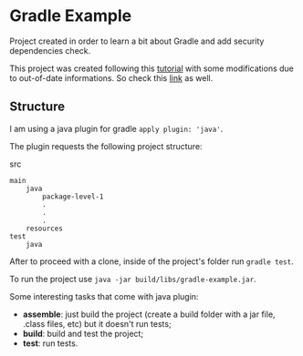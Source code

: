 # Gradle Example

Project created in order to learn a bit about Gradle and add security dependencies check.

This project was created following this [tutorial](http://www.petrikainulainen.net/getting-started-with-gradle/) with some modifications due to out-of-date informations. So check this [link](https://docs.gradle.org/current/userguide/java_plugin.html#sec:java_plugin_and_dependency_management) as well.

## Structure

I am using a java plugin for gradle `apply plugin: 'java'`.

The plugin requests the following project structure:

src

    main
        java
            package-level-1
            .
            .
            .
        resources
    test
        java

After to proceed with a clone, inside of the project's folder run `gradle test`.

To run the project use `java -jar build/libs/gradle-example.jar`.

Some interesting tasks that come with java plugin:

- **assemble**: just build the project (create a build folder with a jar file, .class files, etc) but it doesn't run tests;
- **build**: build and test the project;
- **test**: run tests.